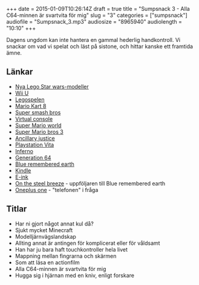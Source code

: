 +++
date = 2015-01-09T10:26:14Z
draft = true
title = "Sumpsnack 3 - Alla C64-minnen är svartvita för mig"
slug = "3"
categories = ["sumpsnack"]
audiofile = "Sumpsnack_3.mp3"
audiosize = "8965940"
audiolength = "10:10"
+++

Dagens ungdom kan inte hantera en gammal hederlig handkontroll. Vi snackar om vad vi spelat och läst på sistone, och hittar kanske ett framtida ämne.

## Länkar ##
* [Nya Lego Star wars-modeller](http://brickset.com/sets/75059-1/Sandcrawler)
* [Wii U](http://en.wikipedia.org/wiki/Wii_U)
* [Legospelen](http://en.wikipedia.org/wiki/List_of_Lego_video_games)
* [Mario Kart 8](http://en.wikipedia.org/wiki/Mario_Kart_8)
* [Super smash bros](http://en.wikipedia.org/wiki/Super_Smash_Bros._for_Nintendo_3DS_and_Wii_U)
* [Virtual console](http://en.wikipedia.org/wiki/Virtual_Console)
* [Super Mario world](http://en.wikipedia.org/wiki/Super_Mario_World)
* [Super Mario bros 3](http://en.wikipedia.org/wiki/Super_Mario_Bros._3)
* [Ancillary justice](http://en.wikipedia.org/wiki/Ancillary_Justice)
* [Playstation Vita](http://en.wikipedia.org/wiki/PlayStation_Vita)
* [Inferno](http://en.wikipedia.org/wiki/Inferno_%28Dan_Brown_novel%29)
* [Generation 64](http://generation64.se/)
* [Blue remembered earth](http://en.wikipedia.org/wiki/Blue_Remembered_Earth)
* [Kindle](http://en.wikipedia.org/wiki/Amazon_Kindle)
* [E-ink](http://en.wikipedia.org/wiki/E_Ink)
* [On the steel breeze](http://en.wikipedia.org/wiki/On_the_Steel_Breeze) - uppföljaren till Blue remembered earth
* [Oneplus one](https://oneplus.net/se/one) - "telefonen" i fråga

## Titlar ##
* Har ni gjort något annat kul då?
* Sjukt mycket Minecraft
* Modelljärnvägslandskap
* Allting annat är antingen för komplicerat eller för våldsamt
* Han har ju bara haft touchkontroller hela livet
* Mappning mellan fingrarna och skärmen
* Som att läsa en actionfilm
* Alla C64-minnen är svartvita för mig
* Hugga sig i hjärnan med en kniv, enligt forskare